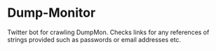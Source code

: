 # Dump-Monitor
Twitter bot for crawling DumpMon. Checks links for any references of strings provided such as passwords or email addresses etc.
